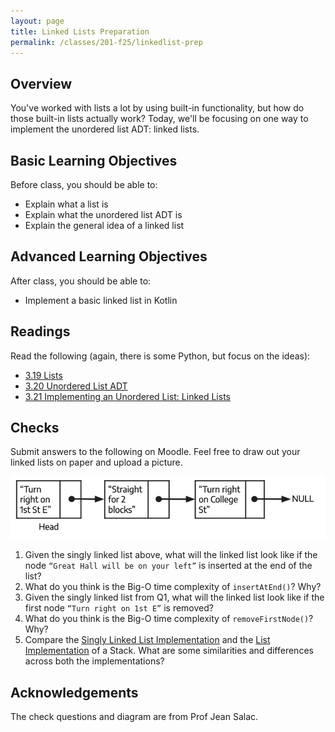 ```yaml
---
layout: page
title: Linked Lists Preparation
permalink: /classes/201-f25/linkedlist-prep
---
```


## Overview
You've worked with lists a lot by using built-in functionality, but how do those built-in lists actually work? Today, we'll be focusing on one way to implement the unordered list ADT: linked lists.

## Basic Learning Objectives
Before class, you should be able to: 
* Explain what a list is
* Explain what the unordered list ADT is
* Explain the general idea of a linked list


## Advanced Learning Objectives
After class, you should be able to:
* Implement a basic linked list in Kotlin


## Readings
Read the following (again, there is some Python, but focus on the ideas):

* [3.19 Lists](https://runestone.academy/ns/books/published/pswadsup/basic-ds_lists.html?mode=browsing)
* [3.20 Unordered List ADT](https://runestone.academy/ns/books/published/pswadsup/basic-ds_the-unordered-list-abstract-data-type.html?mode=browsing)
* [3.21 Implementing an Unordered List: Linked Lists](https://runestone.academy/ns/books/published/pswadsup/basic-ds_implementing-an-unordered-list-linked-lists.html?mode=browsing)

## Checks
Submit answers to the following on Moodle. Feel free to draw out your linked lists on paper and upload a picture.

![diagram of linked list](/classes/201-f25/linkedListDiagram.png)

1. Given the singly linked list above, what will the linked list look like if the node `“Great Hall will be on your left”` is inserted at the end of the list?
2. What do you think is the Big-O time complexity of  `insertAtEnd()`? Why? 
3. Given the singly linked list from Q1, what will the linked list look like if the first node `“Turn right on 1st E”` is removed?
4. What do you think is the Big-O time complexity of  `removeFirstNode()`? Why? 
5. Compare the [Singly Linked List Implementation](https://github.com/dmusican/cs201f24share/blob/main/code-for-readings/src/main/kotlin/LinkedStack.kt) and the [List Implementation](https://github.com/dmusican/cs201f24share/blob/main/code-for-readings/src/main/kotlin/Stack.kt) of a Stack. What are some similarities and differences across both the implementations?



## Acknowledgements
The check questions and diagram are from Prof Jean Salac.